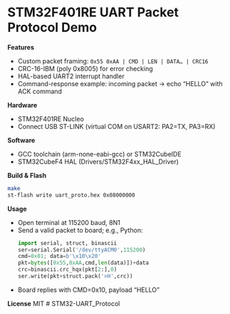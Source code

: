 # STM32F401RE UART Packet Protocol Demo

**Features**
- Custom packet framing: `0x55 0xAA | CMD | LEN | DATA… | CRC16`
- CRC-16-IBM (poly 0x8005) for error checking
- HAL-based UART2 interrupt handler
- Command-response example: incoming packet → echo “HELLO” with ACK command

**Hardware**
- STM32F401RE Nucleo
- Connect USB ST-LINK (virtual COM on USART2: PA2=TX, PA3=RX)

**Software**
- GCC toolchain (arm-none-eabi-gcc) or STM32CubeIDE
- STM32CubeF4 HAL (Drivers/STM32F4xx_HAL_Driver)

**Build & Flash**
```bash
make
st-flash write uart_proto.hex 0x08000000
```

**Usage**
- Open terminal at 115200 baud, 8N1
- Send a valid packet to board; e.g., Python:
  ```python
  import serial, struct, binascii
  ser=serial.Serial('/dev/ttyACM0',115200)
  cmd=0x01; data=b'\x10\x20'
  pkt=bytes([0x55,0xAA,cmd,len(data)])+data
  crc=binascii.crc_hqx(pkt[2:],0)
  ser.write(pkt+struct.pack('>H',crc))
  ```
- Board replies with CMD=0x10, payload “HELLO”

**License**
MIT
#   S T M 3 2 - U A R T _ P r o t o c o l 
 
 
